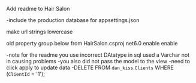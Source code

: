 Add readme to Hair Salon

-include the production database for appsettings.json

make url strings lowercase


old property group below from HairSalon.csproj
<PropertyGroup>
    <TargetFramework>net6.0</TargetFramework>
    <Nullable>enable</Nullable>
    <ImplicitUsings>enable</ImplicitUsings>
  </PropertyGroup>

  -note for the readme you use incorrect DAtatype in sql used a Varchar not in causing problems
-you also did not pass the model to the view
-need to click apply to update data
-DELETE FROM `dan_kiss`.`Clients` WHERE (`ClientId` = '1');